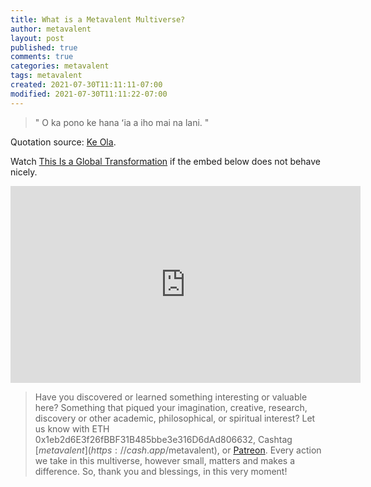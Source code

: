 ```yaml
---
title: What is a Metavalent Multiverse?
author: metavalent
layout: post
published: true
comments: true
categories: metavalent
tags: metavalent
created: 2021-07-30T11:11:11-07:00
modified: 2021-07-30T11:11:22-07:00
---
```


> " O ka pono ke hana ʻia a iho mai na lani. "

Quotation source: [Ke Ola](https://keolamagazine.com/ka-puana/proverb-2437/).

Watch [This Is a Global Transformation](https://youtu.be/WwnSTuJO8gQ
) if the embed below does not behave nicely. 

<div class="embed-container"><iframe loading="lazy" width="560" height="315" src="https://www.youtube.com/embed/WwnSTuJO8gQ" title="YouTube video player" frameborder="0" allow="accelerometer; autoplay; clipboard-write; encrypted-media; gyroscope; picture-in-picture" allowfullscreen></iframe></div>

> Have you discovered or learned something interesting or valuable here? Something that piqued your imagination, creative, research, discovery or other academic, philosophical, or spiritual interest? Let us know with ETH 0x1eb2d6E3f26fBBF31B485bbe3e316D6dAd806632, Cashtag [$metavalent](https://cash.app/$metavalent), or [Patreon](https://patreon.com/metavalent). Every action we take in this multiverse, however small, matters and makes a difference. So, thank you and blessings, in this very moment!
